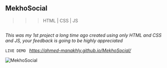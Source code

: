 ## MekhoSocial
>>>HTML | CSS | JS
##

*This was my 1st project a long time ago created using only HTML and CSS and JS, your feedback is going to be highly appreciated*

`LIVE DEMO `
*https://ahmed-manakhly.github.io/MekhoSocial/*

![MekhoSocial](https://github.com/Ahmed-Manakhly/MekhoSocial/assets/108705757/cb21dbcf-29a1-4449-ad98-c94b0dd6728d)
